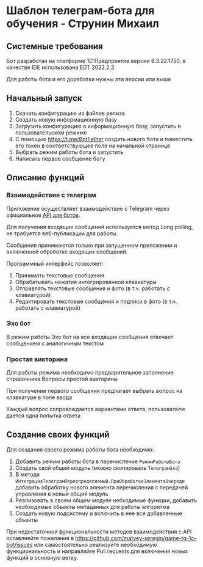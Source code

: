 # Шаблон телеграм-бота для обучения - Струнин Михаил

## Системные требования

Бот разработан на платформе 1С:Предприятие версии 8.3.22.1750, в качестве IDE использована EDT 2022.2.3

Для работы бота и его доработки нужны эти версии или выше

## Начальный запуск

1. Скачать конфигурацию из файлов релиза
1. Создать новую информационную базу
1. Загрузить конфигурацию в информационную базу, запустить в пользовательском режиме
1. С помощью https://t.me/BotFather создать нового бота и поместить его токен в соответствующее поле на начальной странице
1. Выбрать режим работы бота и запустить
1. Написать первое сообщение боту

## Описание функций

### Взаимодействие с телеграм

Приложение осуществляет взаимодействие с Telegram через официальное [API для ботов](https://core.telegram.org/bots/api).

Для получения входящих сообщений используется метод Long polling, не требуется веб-публикации для работы.

Сообщения принимаются только при запущенном приложении и включенной обработке входящих сообщений.

Программный интерфейс позволяет:
1. Принимать текстовые сообщения
1. Обрабатывать нажатия интегрированной клавиатуры
1. Отправлять текстовые сообщения и фото (в т.ч. работать с клавиатурой)
1. Редактировать текстовые сообщения и подписи в фото (в т.ч. работать с клавиатурой)

### Эхо бот

В режим работы Эхо бот на все входящие сообщения отвечает сообщением с аналогичным текстом

### Простая викторина

Для работы режима необходимо предварительное заполнение справочника Вопросы простой викторины

При получении первого сообщения предлагает выбрать вопрос на клавиатуре в поле ввода

Каждый вопрос сопровождается вариантами ответа, пользователю дается одна попытка ответа

## Создание своих функций

Для создания своего режима работы бота необходимо:
1. Добавить режим работы бота в перечисление `РежимРаботыБота`
1. Создать свой общий модуль (можно скопировать `ТелеграмЭхо`)
1. В методе `ИнтеграцияТелеграмПереопределяемый.ПриОбработкеЭлементаОчереди` добавить обработку нового элемента перечисления с передачей управления в новый общий модуль
1. Реализовать в своем общем модуле небходимые функции, добавить необходимые объекты метаданных для работы алгоритма
1. Создать новую подсистему и включить в нее все добавленные объекты

При недостаточной функциональности методов взаимодействия с API оставляейте пожелания в https://github.com/matvey-seregin/game-tg-1c-bot/issues или самостоятельно реализуйте необходимую функциональность и направляйте Pull requests для включения новых функций в основную ветку.
